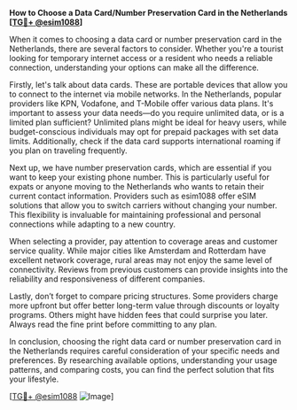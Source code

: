 **How to Choose a Data Card/Number Preservation Card in the Netherlands [[TG💪+ @esim1088](https://t.me/s/esim1088)]**

When it comes to choosing a data card or number preservation card in the Netherlands, there are several factors to consider. Whether you're a tourist looking for temporary internet access or a resident who needs a reliable connection, understanding your options can make all the difference.

Firstly, let's talk about data cards. These are portable devices that allow you to connect to the internet via mobile networks. In the Netherlands, popular providers like KPN, Vodafone, and T-Mobile offer various data plans. It's important to assess your data needs—do you require unlimited data, or is a limited plan sufficient? Unlimited plans might be ideal for heavy users, while budget-conscious individuals may opt for prepaid packages with set data limits. Additionally, check if the data card supports international roaming if you plan on traveling frequently.

Next up, we have number preservation cards, which are essential if you want to keep your existing phone number. This is particularly useful for expats or anyone moving to the Netherlands who wants to retain their current contact information. Providers such as esim1088 offer eSIM solutions that allow you to switch carriers without changing your number. This flexibility is invaluable for maintaining professional and personal connections while adapting to a new country.

When selecting a provider, pay attention to coverage areas and customer service quality. While major cities like Amsterdam and Rotterdam have excellent network coverage, rural areas may not enjoy the same level of connectivity. Reviews from previous customers can provide insights into the reliability and responsiveness of different companies.

Lastly, don’t forget to compare pricing structures. Some providers charge more upfront but offer better long-term value through discounts or loyalty programs. Others might have hidden fees that could surprise you later. Always read the fine print before committing to any plan.

In conclusion, choosing the right data card or number preservation card in the Netherlands requires careful consideration of your specific needs and preferences. By researching available options, understanding your usage patterns, and comparing costs, you can find the perfect solution that fits your lifestyle.

[[TG💪+ @esim1088](https://t.me/s/esim1088) ![Image](https://i.postimg.cc/Y0z9fWf4/image.png)]